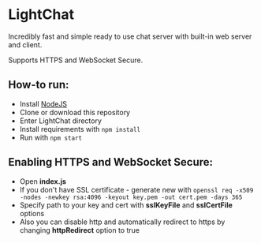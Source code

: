 # LightChat

Incredibly fast and simple ready to use chat server with built-in web server and client.

Supports HTTPS and WebSocket Secure.

## How-to run:
- Install [NodeJS](https://nodejs.org/en/ "NodeJS")
- Clone or download this repository
- Enter LightChat directory
- Install requirements with `npm install`
- Run with `npm start`

## Enabling HTTPS and WebSocket Secure:
- Open **index.js**
- If you don't have SSL certificate - generate new with `openssl req -x509 -nodes -newkey rsa:4096 -keyout key.pem -out cert.pem -days 365`
- Specify path to your key and cert with **sslKeyFile** and **sslCertFile** options
- Also you can disable http and automatically redirect to https by changing **httpRedirect** option to true
